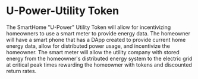 # U-Power-Utility Token
The SmartHome "U-Power" Utility Token will allow for incentivizing homeowners to use a smart meter to provide energy data.  The homeowner will have a smart phone that has a DApp created to provide current home energy data, allow for distributed power usage, and incentivize the homeowner.  The smart meter will allow the utility company with stored energy from the homeowner's distributed energy system to the electric grid at critical peak times rewarding the homeowner with tokens and discounted return rates.
